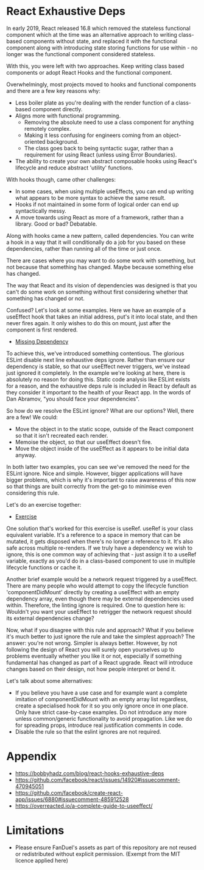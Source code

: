 # React Exhaustive Deps
In early 2019, React released 16.8 which removed the stateless functional component which at the time was an alternative approach to writing class-based components without state, and replaced it with the functional component along with introducing state storing functions for use within - no longer was the functional component considered stateless.

With this, you were left with two approaches. Keep writing class based components or adopt React Hooks and the functional component. 

Overwhelmingly, most projects moved to hooks and functional components and there are a few key reasons why:
- Less boiler plate as you're dealing with the render function of a class-based component directly.
- Aligns more with functional programming. 
   - Removing the absolute need to use a class component for anything remotely complex.
   - Making it less confusing for engineers coming from an object-oriented background.
   - The class goes back to being syntactic sugar, rather than a requirement for using React (unless using Error Boundaries).
- The ability to create your own abstract composable hooks using React's lifecycle and reduce abstract 'utility' functions.

With hooks though, came other challenges:
- In some cases, when using multiple useEffects, you can end up writing what appears to be more syntax to achieve the same result.
- Hooks if not maintained in some form of logical order can end up syntactically messy.
- A move towards using React as more of a framework, rather than a library. Good or bad? Debatable. 

Along with hooks came a new pattern, called dependencies. You can write a hook in a way that it will conditionally do a job for you based on these dependencies, rather than running all of the time or just once.

There are cases where you may want to do some work with something, but not because that something has changed. Maybe because something else has changed.

The way that React and its vision of dependencies was designed is that you can't do some work on something without first considering whether that something has changed or not. 

Confused? Let's look at some examples. Here we have an example of a useEffect hook that takes an initial address, put's it into local state, and then never fires again. It only wishes to do this on mount, just after the component is first rendered.
- [Missing Dependency](https://github.com/Kazumz/avoid-ignoring-exhaustive-deps/blob/main/src/examples/MissingDependency.tsx)

To achieve this, we've introduced something contentious. The glorious ESLint disable next line exhaustive deps ignore. Rather than ensure our dependency is stable, so that our useEffect never triggers, we've instead just ignored it completely. In the example we're looking at here, there is absolutely no reason for doing this. Static code analysis like ESLint exists for a reason, and the exhaustive deps rule is included in React by default as they consider it important to the health of your React app. In the words of Dan Abramov, "you should face your dependencies".

So how do we resolve the ESLint ignore? What are our options? Well, there are a few! We could:
- Move the object in to the static scope, outside of the React component so that it isn't recreated each render.
- Memoise the object, so that our useEffect doesn't fire. 
- Move the object inside of the useEffect as it appears to be initial data anyway.

In both latter two examples, you can see we've removed the need for the ESLint ignore. Nice and simple. However, bigger applications will have bigger problems, which is why it's important to raise awareness of this now so that things are built correctly from the get-go to minimise even considering this rule.

Let's do an exercise together:
- [Exercise](https://github.com/Kazumz/avoid-ignoring-exhaustive-deps/blob/main/src/examples/exercise/ComponentDidMount.tsx)

One solution that's worked for this exercise is useRef. useRef is your class equivalent variable. It's a reference to a space in memory that can be mutated, it gets disposed when there's no longer a reference to it. It's also safe across multiple re-renders. If we truly have a dependency we wish to ignore, this is one common way of achieving that - just assign it to a useRef variable, exactly as you'd do in a class-based component to use in multiple lifecycle functions or cache it.

Another brief example would be a network request triggered by a useEffect. There are many people who would attempt to copy the lifecycle function 'componentDidMount' directly by creating a useEffect with an empty dependency array, even though there may be external dependencies used within. Therefore, the linting ignore is required. One to question here is: Wouldn't you want your useEffect to retrigger the network request should its external dependencies change?

Now, what if you disagree with this rule and approach? What if you believe it's much better to just ignore the rule and take the simplest approach? The answer: you're not wrong. Simpler is always better. However, by not following the design of React you will surely open yourselves up to problems eventually whether you like it or not, especially if something fundamental has changed as part of a React upgrade. React will introduce changes based on their design, not how people interpret or bend it. 

Let's talk about some alternatives:
- If you believe you have a use case and for example want a complete imitation of componentDidMount with an empty array list regardless, create a specialised hook for it so you only ignore once in one place. Only have strict case-by-case examples. Do not introduce any more unless common/generic functionality to avoid propagation. Like we do for spreading props, introduce real justification comments in code.
- Disable the rule so that the eslint ignores are not required.

# Appendix
- https://bobbyhadz.com/blog/react-hooks-exhaustive-deps
- https://github.com/facebook/react/issues/14920#issuecomment-470945051
- https://github.com/facebook/create-react-app/issues/6880#issuecomment-485912528
- https://overreacted.io/a-complete-guide-to-useeffect/

# Limitations
- Please ensure FanDuel's assets as part of this repository are not reused or redistributed without explicit permission. (Exempt from the MIT licence applied here)
